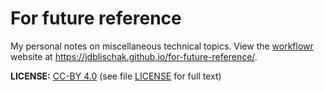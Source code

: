 # For future reference

My personal notes on miscellaneous technical topics. View the [workflowr][]
website at https://jdblischak.github.io/for-future-reference/.

[workflowr]: https://github.com/jdblischak/workflowr

**LICENSE:** [CC-BY 4.0][cc-by] (see file [LICENSE](LICENSE) for full text)

[cc-by]: https://creativecommons.org/licenses/by/4.0/
